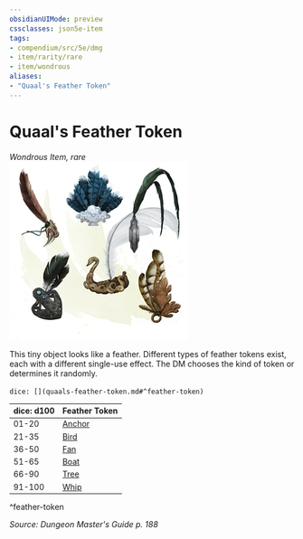 ```yaml
---
obsidianUIMode: preview
cssclasses: json5e-item
tags:
- compendium/src/5e/dmg
- item/rarity/rare
- item/wondrous
aliases: 
- "Quaal's Feather Token"
---
```

# Quaal's Feather Token
*Wondrous Item, rare*  
![](compendium/items/img/quaals-feather-token.webp#right)  


This tiny object looks like a feather. Different types of feather tokens exist, each with a different single-use effect. The DM chooses the kind of token or determines it randomly.

`dice: [](quaals-feather-token.md#^feather-token)`

| dice: d100 | Feather Token |
|------------|---------------|
| 01-20 | [Anchor](compendium/items/quaals-feather-token-anchor.md) |
| 21-35 | [Bird](compendium/items/quaals-feather-token-bird.md) |
| 36-50 | [Fan](compendium/items/quaals-feather-token-fan.md) |
| 51-65 | [Boat](compendium/items/quaals-feather-token-swan-boat.md) |
| 66-90 | [Tree](compendium/items/quaals-feather-token-tree.md) |
| 91-100 | [Whip](compendium/items/quaals-feather-token-whip.md) |
^feather-token

*Source: Dungeon Master's Guide p. 188*